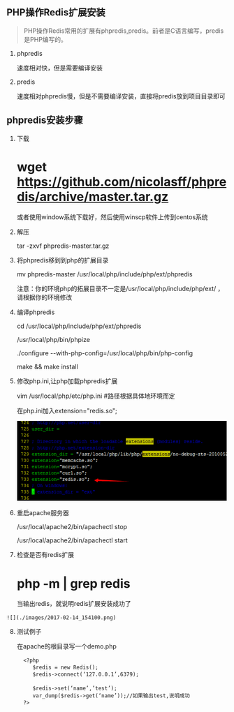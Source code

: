 ## PHP操作Redis扩展安装

> PHP操作Redis常用的扩展有phpredis,predis。前者是C语言编写，predis是PHP编写的。

1. phpredis

    速度相对快，但是需要编译安装

2. predis

    速度相对phpredis慢，但是不需要编译安装，直接将predis放到项目目录即可

## phpredis安装步骤

   1. 下载

		# wget https://github.com/nicolasff/phpredis/archive/master.tar.gz
  
       或者使用window系统下载好，然后使用winscp软件上传到centos系统

   2. 解压

      	tar -zxvf phpredis-master.tar.gz

   3. 将phpredis移到到php的扩展目录

        mv phpredis-master /usr/local/php/include/php/ext/phpredis

		注意：你的环境php的拓展目录不一定是/usr/local/php/include/php/ext/ ，请根据你的环境修改

   4. 编译phpredis

        cd /usr/local/php/include/php/ext/phpredis

		/usr/local/php/bin/phpize 

		./configure  --with-php-config=/usr/local/php/bin/php-config

		make && make install

   5. 修改php.ini,让php加载phpredis扩展
   
		vim /usr/local/php/etc/php.ini   #路径根据具体地环境而定

	    在php.ini加入extension="redis.so"; 

      ![](./images/phpredis.png)

   6. 重启apache服务器

      	/usr/local/apache2/bin/apachectl stop

		/usr/local/apache2/bin/apachectl start

   7. 检查是否有redis扩展

		# php -m | grep redis
	
		 当输出redis，就说明redis扩展安装成功了

	![](./images/2017-02-14_154100.png)


   8. 测试例子

       在apache的根目录写一个demo.php

			<?php
			   $redis = new Redis();
			   $redis->connect(‘127.0.0.1’,6379);
			
			   $redis->set(‘name’,’test’);
			   var_dump($redis->get(‘name’));//如果输出test,说明成功
			?>




  


